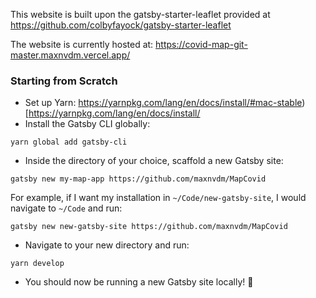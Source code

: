 This website is built upon the gatsby-starter-leaflet provided at https://github.com/colbyfayock/gatsby-starter-leaflet

The website is currently hosted at: https://covid-map-git-master.maxnvdm.vercel.app/

### Starting from Scratch

- Set up Yarn: https://yarnpkg.com/lang/en/docs/install/#mac-stable)[https://yarnpkg.com/lang/en/docs/install/
- Install the Gatsby CLI globally:

```
yarn global add gatsby-cli
```

- Inside the directory of your choice, scaffold a new Gatsby site:

```
gatsby new my-map-app https://github.com/maxnvdm/MapCovid
```

For example, if I want my installation in `~/Code/new-gatsby-site`, I would navigate to `~/Code` and run:

```
gatsby new new-gatsby-site https://github.com/maxnvdm/MapCovid
```

- Navigate to your new directory and run:

```
yarn develop
```

- You should now be running a new Gatsby site locally! 🎉
